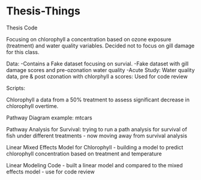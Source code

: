 # Thesis-Things
Thesis Code

Focusing on chlorophyll a concentration based on ozone exposure (treatment) and water quality variables.
Decided not to focus on gill damage for this class.

Data:
-Contains a Fake dataset focusing on survial. 
-Fake dataset with gill damage scores and pre-ozonation water quality
-Acute Study: Water quality data, pre & post ozonation with chlorphyll a scores: Used for code review



Scripts:

Chlorophyll a data from a 50% treatment to assess significant decrease in chlorophyll overtime.

Pathway Diagram example: mtcars

Pathway Analysis for Survival: trying to run a path analysis for survival of fish under different treatments - now moving away from survival analysis

Linear Mixed Effects Model for Chlorophyll - building a model to predict chlorophyll concentration based on treatment and temperature

Linear Modeling Code - built a linear model and compared to the mixed effects model - use for code review

